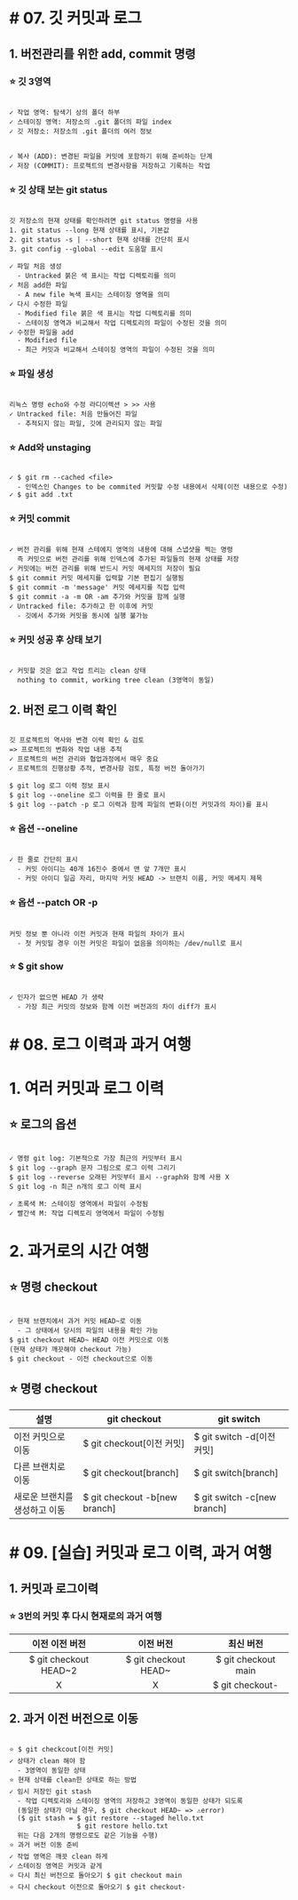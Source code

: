 # # 07. 깃 커밋과 로그
## 1. 버전관리를 위한 add, commit 명령
### ⭐ 깃 3영역
```

✓ 작업 영역: 탐색기 상의 폴더 하부
✓ 스테이징 영역: 저장소의 .git 폴더의 파일 index
✓ 깃 저장소: 저장소의 .git 폴더의 여러 정보

```
```

✓ 복사 (ADD): 변경된 파일을 커밋에 포함하기 위해 준비하는 단계
✓ 저장 (COMMIT): 프로젝트의 변경사항을 저장하고 기록하는 작업

```
### ⭐ 깃 상태 보는 git status
```

깃 저장소의 현재 상태를 확인하려면 git status 명령을 사용
1. git status --long 현재 상태를 표시, 기본값
2. git status -s | --short 현재 상태를 간단히 표시
3. git config --global --edit 도움말 표시

✓ 파일 처음 생성
  - Untracked 붉은 색 표시는 작업 디렉토리를 의미
✓ 처음 add한 파일
  - A new file 녹색 표시는 스테이징 영역을 의미
✓ 다시 수정한 파일
  - Modified file 붉은 색 표시는 작업 디렉토리를 의미
  - 스테이징 영역과 비교해서 작업 디렉토리의 파일이 수정된 것을 의미
✓ 수정한 파일을 add
  - Modified file
  - 최근 커밋과 비교해서 스테이징 영역의 파일이 수정된 것을 의미

```
### ⭐ 파일 생성
```

리눅스 명령 echo와 수정 라디이렉션 > >> 사용
✓ Untracked file: 처음 만들어진 파일
  - 추적되지 않는 파일, 깃에 관리되지 않는 파일

```
### ⭐ Add와 unstaging 
```

✓ $ git rm --cached <file>
  - 인덱스인 Changes to be commited 커밋할 수정 내용에서 삭제(이전 내용으로 수정)
✓ $ git add .txt

```
### ⭐ 커밋 commit
```

✓ 버전 관리를 위해 현재 스테에지 영역의 내용에 대해 스냅샷을 찍는 명령
  즉 커밋으로 버전 관리를 위해 인덱스에 추가된 파일들의 현재 상태를 저장
✓ 커밋에는 버전 관리를 위해 반드시 커밋 메세지의 저장이 필요
$ git commit 커밋 메세지를 입력할 기본 편집기 실행됨
$ git commit -m 'message' 커밋 메세지를 직접 입력
$ git commit -a -m OR -am 추가와 커밋을 함께 실행
✓ Untracked file: 추가하고 한 이후에 커밋
  - 깃에서 추가와 커밋을 동시에 실행 불가능

```
### ⭐ 커밋 성공 후 상태 보기
```

✓ 커밋할 것은 없고 작업 트리는 clean 상태
  nothing to commit, working tree clean (3영역이 동일)

```

## 2. 버전 로그 이력 확인
```

깃 프로젝트의 역사와 변경 이력 확인 & 검토
=> 프로젝트의 변화와 작업 내용 추척
✓ 프로젝트의 버전 관리와 협업과정에서 매우 중요
✓ 프로젝트의 진행상황 추적, 변경사항 검토, 특정 버전 돌아가기

$ git log 로그 이력 정보 표시
$ git log --oneline 로그 이력을 한 줄로 표시
$ git log --patch -p 로그 이력과 함께 파일의 변화(이전 커밋과의 차이)를 표시

```
### ⭐ 옵션 --oneline
```

✓ 한 줄로 간단히 표시
  - 커밋 아이디는 40개 16진수 중에서 맨 앞 7개만 표시
  - 커밋 아이디 일곱 자리, 마지막 커밋 HEAD -> 브랜치 이름, 커밋 메세지 제목

```
### ⭐ 옵션 --patch OR -p
```

커밋 정보 뿐 아니라 이전 커밋과 현재 파일의 차이가 표시
  - 첫 커밋일 경우 이전 커밋은 파일이 없음을 의미하는 /dev/null로 표시

```
### ⭐ $ git show 
```

✓ 인자가 없으면 HEAD 가 생략
  - 가장 최근 커밋의 정보와 함께 이전 버전과의 차이 diff가 표시

```
# # 08. 로그 이력과 과거 여행
# 1. 여러 커밋과 로그 이력
## ⭐ 로그의 옵션
```

✓ 명령 git log: 기본적으로 가장 최근의 커밋부터 표시
$ git log --graph 문자 그림으로 로그 이력 그리기
$ git log --reverse 오래된 커밋부터 표시 --graph와 함께 사용 X
S git log -n 최근 n개의 로그 이력 표시

✓ 초록색 M: 스테이징 영역에서 파일이 수정됨
✓ 빨간색 M: 작업 디렉토리 영역에서 파일이 수정됨

```
# 2. 과거로의 시간 여행
## ⭐ 명령 checkout
```

✓ 현재 브랜치에서 과거 커밋 HEAD~로 이동
  - 그 상태에서 당시의 파일의 내용을 확인 가능
$ git checkout HEAD~ HEAD 이전 커밋으로 이동
(현재 상태가 깨끗해야 checkout 가능)
$ git checkout - 이전 checkout으로 이동

```
## ⭐ 명령 checkout
|설명|git checkout|git switch|
|---------------------|-------|---------|
| 이전 커밋으로 이동 | $ git checkout[이전 커밋] | $ git switch -d[이전 커밋]|
| 다른 브랜치로 이동 | $ git checkout[branch] | $ git switch[branch] |
|새로운 브랜치를 생성하고 이동 | $ git checkout -b[new branch] | $ git switch -c[new branch] |

# # 09. [실습] 커밋과 로그 이력, 과거 여행
## 1. 커밋과 로그이력
### ⭐ 3번의 커밋 후 다시 현재로의 과거 여행
| 이전 이전 버전 | 이전 버전 | 최신 버전 |
|:---:|:---:|:---:|
|$ git checkout HEAD~2|$ git checkout HEAD~|$ git checkout main|
|X|X|$ git checkout-|
## 2. 과거 이전 버전으로 이동
```

⭐ $ git checkcout[이전 커밋]
✓ 상태가 clean 해야 함
  - 3영역이 동일한 상태
⭐ 현재 상태를 clean한 상태로 하는 방법
✓ 임시 저장인 git stash
  - 작업 디렉토리와 스테이징 영역의 저장하고 3영역이 동일한 상태가 되도록
  (동일한 상태가 아닐 경우, $ git checkout HEAD~ => ⚠️error)
  ($ git stash = $ git restore --staged hello.txt
                 $ git restore hello.txt
  위는 다음 2개의 명령으로도 같은 기능을 수행)
⭐ 과거 버전 이동 준비
✓ 작업 영역은 깨끗 clean 하게
✓ 스테이징 영역은 커밋과 같게
⭐ 다시 최신 버전으로 돌아오기 $ git checkout main
⭐ 다시 checkout 이전으로 돌아오기 $ git checkout-

```
